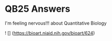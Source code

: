 # QB25 Answers 

I'm feeling nervous!!! about Quantitative Biology


! [] (https://bioart.niaid.nih.gov/bioart/624)
